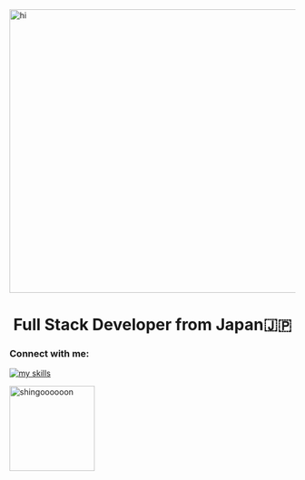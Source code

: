 
<img width="1536" height="500" alt="hi" src="https://github.com/user-attachments/assets/430cbc8b-600b-475e-99a8-035f0c26f682" />

<h1 align="center">Full Stack Developer from Japan🇯🇵</h1>
<h3 align="left">Connect with me:</h3>
<p align="left">
  <a href="https://www.linkedin.com/in/shingokubomura/" target="blank">
    <img alt="my skills" src="https://skillicons.dev/icons?perline=8&i=linkedin" />
  </a>
</p>

<span><img align="left" src="https://github-readme-stats.vercel.app/api/top-langs?username=shingoooooon&show_icons=true&&theme=nord&locale=en&layout=compact" alt="shingoooooon" height="150px"/></span>
